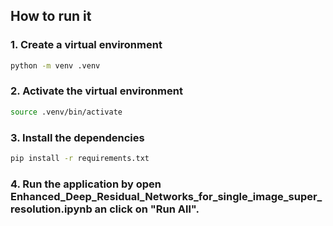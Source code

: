 ## How to run it

### 1. Create a virtual environment

```bash
python -m venv .venv
```

### 2. Activate the virtual environment

```bash
source .venv/bin/activate
```

### 3. Install the dependencies

```bash
pip install -r requirements.txt
```

### 4. Run the application by open Enhanced_Deep_Residual_Networks_for_single_image_super_resolution.ipynb an click on "Run All".
